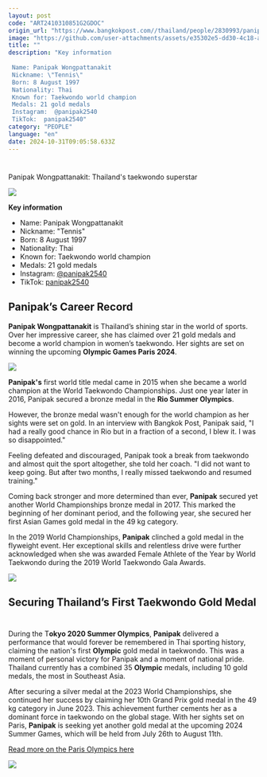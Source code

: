 ```yaml
---
layout: post
code: "ART2410310851G2GDOC"
origin_url: "https://www.bangkokpost.com//thailand/people/2830993/panipak-wongpattanakit-thailands-taekwondo-superstar"
image: "https://github.com/user-attachments/assets/e35302e5-dd30-4c18-a6e1-0c5a9be5ae2e"
title: ""
description: "Key information  
 
 Name: Panipak Wongpattanakit 
 Nickname: \"Tennis\" 
 Born: 8 August 1997 
 Nationality: Thai 
 Known for: Taekwondo world champion 
 Medals: 21 gold medals 
 Instagram:  @panipak2540  
 TikTok:  panipak2540"
category: "PEOPLE"
language: "en"
date: 2024-10-31T09:05:58.633Z
---
```


# 

Panipak Wongpattanakit: Thailand's taekwondo superstar

![](https://github.com/user-attachments/assets/f167c4c3-ec21-4e6d-a1b4-2292bda84933)

**Key information** 

*   Name: Panipak Wongpattanakit 
*   Nickname: "Tennis"
*   Born: 8 August 1997 
*   Nationality: Thai 
*   Known for: Taekwondo world champion 
*   Medals: 21 gold medals
*   Instagram: [@panipak2540](https://www.instagram.com/panipak2540/?hl=en) 
*   TikTok: [panipak2540](https://www.tiktok.com/@panipak2540?lang=en)

Panipak’s Career Record
-----------------------

**Panipak Wongpattanakit** is Thailand’s shining star in the world of sports. Over her impressive career, she has claimed over 21 gold medals and become a world champion in women’s taekwondo. Her sights are set on winning the upcoming **Olympic Games Paris 2024**.  

![](https://static.bangkokpost.com/media/content/20240717/5209058.jpg)

**Panipak's** first world title medal came in 2015 when she became a world champion at the World Taekwondo Championships. Just one year later in 2016, Panipak secured a bronze medal in the **Rio Summer Olympics**. 

However, the bronze medal wasn't enough for the world champion as her sights were set on gold. In an interview with Bangkok Post, Panipak said, "I had a really good chance in Rio but in a fraction of a second, I blew it. I was so disappointed."

Feeling defeated and discouraged, Panipak took a break from taekwondo and almost quit the sport altogether, she told her coach. "I did not want to keep going. But after two months, I really missed taekwondo and resumed training."  

Coming back stronger and more determined than ever, **Panipak** secured yet another World Championships bronze medal in 2017. This marked the beginning of her dominant period, and the following year, she secured her first Asian Games gold medal in the 49 kg category. 

In the 2019 World Championships, **Panipak** clinched a gold medal in the flyweight event. Her exceptional skills and relentless drive were further acknowledged when she was awarded Female Athlete of the Year by World Taekwondo during the 2019 World Taekwondo Gala Awards. 

![](https://github.com/user-attachments/assets/5ddb7faf-3784-4170-b2f7-968e9c71237d)

Securing Thailand’s First Taekwondo Gold Medal  
------------------------------------------------

During the T**okyo 2020 Summer Olympics**, **Panipak** delivered a performance that would forever be remembered in Thai sporting history, claiming the nation's first **Olympic** gold medal in taekwondo. This was a moment of personal victory for Panipak and a moment of national pride. Thailand currently has a combined 35 **Olympic** medals, including 10 gold medals, the most in Southeast Asia.    

After securing a silver medal at the 2023 World Championships, she continued her success by claiming her 10th Grand Prix gold medal in the 49 kg category in June 2023. This achievement further cements her as a dominant force in taekwondo on the global stage. With her sights set on Paris, **Panipak** is seeking yet another gold medal at the upcoming 2024 Summer Games, which will be held from July 26th to August 11th.

[Read more on the Paris Olympics here](https://www.bangkokpost.com/sports/2717358/thai-athletes-and-fans-brace-for-stellar-year)

![](https://github.com/user-attachments/assets/8d57a496-eb75-4fc0-bfaa-7b3971623579)